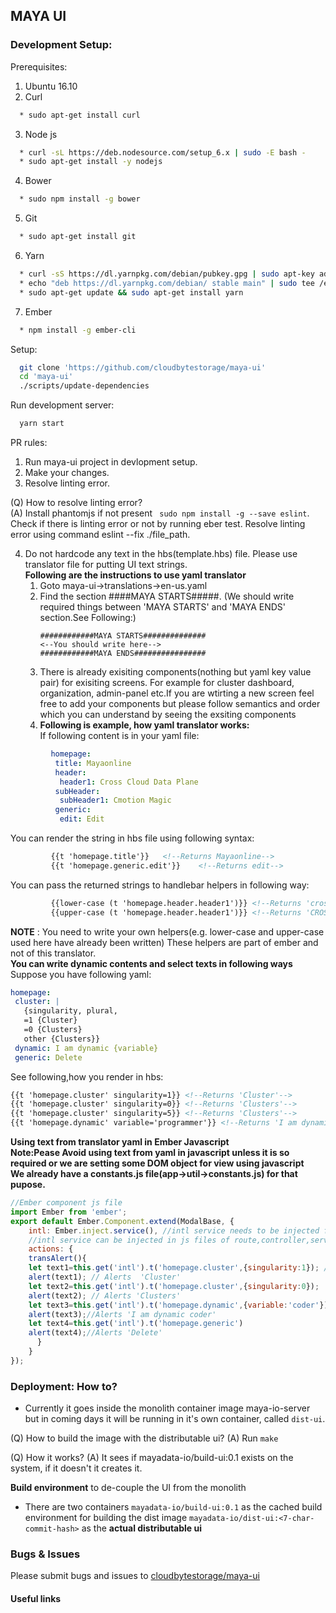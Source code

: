 MAYA UI
--------
### Development Setup:
Prerequisites:
1. Ubuntu 16.10
2. Curl
```bash
  * sudo apt-get install curl
```
3. Node js
```bash
  * curl -sL https://deb.nodesource.com/setup_6.x | sudo -E bash -
  * sudo apt-get install -y nodejs
```
4. Bower
```bash
  * sudo npm install -g bower
```
5. Git
```bash
  * sudo apt-get install git
```
6. Yarn
```bash
  * curl -sS https://dl.yarnpkg.com/debian/pubkey.gpg | sudo apt-key add -
  * echo "deb https://dl.yarnpkg.com/debian/ stable main" | sudo tee /etc/apt/sources.list.d/yarn.list
  * sudo apt-get update && sudo apt-get install yarn
```
7. Ember
```bash
  * npm install -g ember-cli
```

Setup:
```bash
  git clone 'https://github.com/cloudbytestorage/maya-ui'
  cd 'maya-ui'
  ./scripts/update-dependencies
```

Run development server:
```bash
  yarn start
```
PR rules:
  1. Run maya-ui project in devlopment setup.
  2. Make your changes.
  3. Resolve linting error.
  
(Q) How to resolve linting error?<br/>
(A) Install phantomjs if not present ``` sudo npm install -g --save eslint```. Check if there is linting error or not by running eber test. Resolve linting error using command eslint --fix ./file_path.

4. Do not hardcode any text in the hbs(template.hbs) file. Please use translator file for putting UI text strings.<br/>
      **Following are the instructions to use yaml translator**<br/>
   1. Goto maya-ui->translations->en-us.yaml<br/>
   2. Find the section ####MAYA STARTS#####.
      (We should write required things between 'MAYA STARTS' and 'MAYA ENDS' section.See Following:)<br/>
      ```
      ############MAYA STARTS##############
      <--You should write here-->
      ############MAYA ENDS################
      ```     
   3. There is already exisiting components(nothing but yaml key value pair) for exisiting screens.
   For example for cluster dashboard, organization, admin-panel etc.If you are wtirting a new screen 
   feel free to add your components but please follow semantics and order which you can understand by
   seeing the exsiting components<br/> 
   4. **Following is example, how yaml translator works:**<br/>
   If following content is in your yaml file:
```yaml
         homepage:
          title: Mayaonline
          header:
           header1: Cross Cloud Data Plane
          subHeader:
           subHeader1: Cmotion Magic
          generic:
           edit: Edit
```
   You can render the string in hbs file using following syntax:

```html
         {{t 'homepage.title'}}   <!--Returns Mayaonline-->
         {{t 'homepage.generic.edit'}}    <!--Returns edit-->
```
   You can pass the returned strings to handlebar helpers in following way:
```html
         {{lower-case (t 'homepage.header.header1')}} <!--Returns 'cross cloud data plane'-->
         {{upper-case (t 'homepage.header.header1')}} <!--Returns 'CROSS CLOUD DATA PLANE'-->
```
   **NOTE** : You need to write your own helpers(e.g. lower-case and upper-case used here have already been written)
              These helpers are part of ember and not of this translator.<br/>
**You can write dynamic contents and select texts in following ways**<br/>
Suppose you have following yaml:
```yaml
homepage:
 cluster: |
   {singularity, plural,
   =1 {Cluster}
   =0 {Clusters}
   other {Clusters}}
 dynamic: I am dynamic {variable}
 generic: Delete
```
See following,how you render in hbs:
```html
{{t 'homepage.cluster' singularity=1}} <!--Returns 'Cluster'-->
{{t 'homepage.cluster' singularity=0}} <!--Returns 'Clusters'-->
{{t 'homepage.cluster' singularity=5}} <!--Returns 'Clusters'-->
{{t 'homepage.dynamic' variable='programmer'}} <!--Returns 'I am dynamic programmer'-->
``` 
**Using text from translator yaml in Ember Javascript** <br/>
**Note:Pease Avoid using text from yaml in javascript unless it is so required or we are setting some DOM object for view using javascript**<br/>
**We already have a constants.js file(app->util->constants.js) for that pupose.** 
```javascript
//Ember component js file
import Ember from 'ember';
export default Ember.Component.extend(ModalBase, {
    intl: Ember.inject.service(), //intl service needs to be injected for using translator
    //intl service can be injected in js files of route,controller,service etc in ember
    actions: {
    transAlert(){
    let text1=this.get('intl').t('homepage.cluster',{singularity:1}); //see the just above yaml
    alert(text1); // Alerts  'Cluster'
    let text2=this.get('intl').t('homepage.cluster',{singularity:0});
    alert(text2); // Alerts 'Clusters'
    let text3=this.get('intl').t('homepage.dynamic',{variable:'coder'})
    alert(text3);//Alerts 'I am dynamic coder'
    let text4=this.get('intl').t('homepage.generic')
    alert(text4);//Alerts 'Delete'
      }
    }
});
```
            
### Deployment: How to?

- Currently it goes inside the monolith container image maya-io-server but in coming days it will be running in it's own container, called `dist-ui`.

(Q) How to build the image with the distributable ui?
(A) Run `make`

(Q) How it works?
(A) It sees if mayadata-io/build-ui:0.1 exists on the system, if it doesn't it creates it.

**Build environment** to de-couple the UI from the monolith
- There are two containers
`mayadata-io/build-ui:0.1` as the cached build environment for building the dist image
`mayadata-io/dist-ui:<7-char-commit-hash>` as the **actual distributable ui**


### Bugs & Issues
Please submit bugs and issues to [cloudbytestorage/maya-ui](//github.com/cloudbytestorage/maya-ui/issues)


#### Useful links
